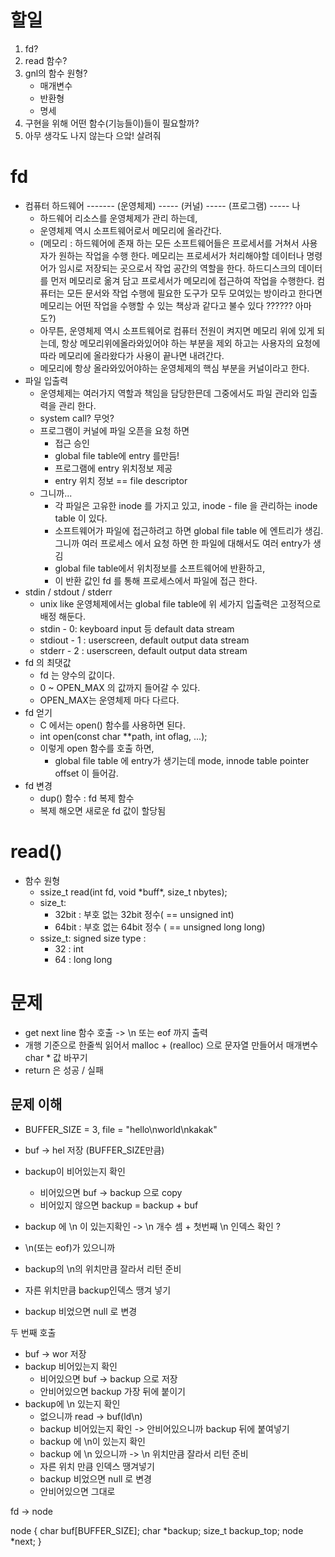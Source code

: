 # 할일
1. fd? 
2. read 함수?
3. gnl의 함수 원형?
	- 매개변수 
	- 반환형
	- 명세
4. 구현을 위해 어떤 함수(기능들이)들이 필요할까? 
5. 아무 생각도 나지 않는다 으앜! 살려줘

# fd
- 컴퓨터 하드웨어 ------- (운영체제) ----- (커널) ----- (프로그램) ----- 나
	- 하드웨어 리소스를 운영체제가 관리 하는데,
	- 운영체제 역시 소프트웨어로서 메모리에 올라간다. 
	- (메모리 : 하드웨어에 존재 하는 모든 소프트웨어들은 프로세서를 거쳐서 사용자가 원하는 작업을 수행 한다. 메모리는 프로세서가 처리해야할 데이터나 명령어가 임시로 저장되는 곳으로서 작업 공간의 역할을 한다. 하드디스크의 데이터를 먼저 메모리로 옮겨 담고 프로세서가 메모리에 접근하여 작업을 수행한다. 컴퓨터는 모든 문서와 작업 수행에 필요한 도구가 모두 모여있는 방이라고 한다면 메모리는 어떤 작업을 수행할 수 있는 책상과 같다고 불수 있다 ?????? 아마도?)
	- 아무튼, 운영체제 역시 소프트웨어로 컴퓨터 전원이 켜지면 메모리 위에 있게 되는데, 항상 메모리위에올라와있어야 하는 부분을 제외 하고는 사용자의 요청에 따라 메모리에 올라왔다가 사용이 끝나면 내려간다. 
	- 메모리에 항상 올라와있어야하는 운영체제의 핵심 부분을 커널이라고 한다. 
- 파일 입출력
	- 운영체제는 여러가지 역할과 책임을 담당한믄데 그중에서도 파일 관리와 입출력을 관리 한다. 
	- system call? 무엇? 
	- 프로그램이 커널에 파일 오픈을 요청 하면
		- 접근 승인 
		- global file table에 entry 를만듬! 
		- 프로그램에 entry 위치정보 제공
		- entry 위치 정보 == file descriptor 
	- 그니까... 
		- 각 파일은 고유한 inode 를 가지고 있고, inode - file 을 관리하는 inode table 이 있다. 
		- 소프트웨어가 파일에 접근하려고 하면 global file table 에 엔트리가 생김. 그니까 여러 프로세스 에서 요청 하면 한 파일에 대해서도 여러 entry가 생김 
		- global file table에서 위치정보를 소프트웨어에 반환하고, 
		- 이 반환 값인 fd 를 통해 프로세스에서 파일에 접근 한다. 
- stdin / stdout / stderr 
	- unix like 운영체제에서는 global file table에 위 세가지 입출력은 고정적으로 배정 해둔다. 
	- stdin - 0: keyboard input 등 default data stream 
	- stdiout - 1 : userscreen, default output data stream
	- stderr - 2 :  userscreen, default output data stream
- fd 의 최댓값 
	- fd 는 양수의 값이다. 
	- 0 ~ OPEN_MAX 의 값까지 들어갈 수 있다. 
	- OPEN_MAX는 운영체제 마다 다르다. 
- fd 얻기 
	- C 에서는 open() 함수를 사용하면 된다. 
	- int open(const char **path, int oflag, ...);
	- 이렇게 open 함수를 호출 하면, 
		- global file table 에 entry가 생기는데  mode, innode table pointer offset 이 들어감.
- fd 변경
	- dup() 함수 : fd 복제 함수 
	- 복제 해오면 새로운 fd 값이 할당됨

# read()
- 함수 원형
	- ssize_t	read(int fd, void \*buff*, size_t nbytes);
	- size_t:
		- 32bit : 부호 없는 32bit 정수( == unsigned int)
		- 64bit : 부호 없는 64bit 정수 ( == unsigned long long)
	- ssize_t: signed size type :
		- 32 : int
		- 64 : long long

# 문제
- get next line 함수 호출 -> \n 또는 eof 까지 출력 
- 개행 기준으로 한줄씩 읽어서 malloc  + (realloc) 으로 문자열 만들어서 매개변수 char * 값 바꾸기 
- return 은 성공 / 실패 

## 문제 이해 

- BUFFER_SIZE = 3, file = "hello\nworld\nkakak"

- buf -> hel 저장 (BUFFER_SIZE만큼)
- backup이 비어있는지 확인
	- 비어있으면 buf -> backup 으로 copy
	- 비어있지 않으면 backup = backup + buf
- backup 에 \n 이 있는지확인 -> \n 개수 셈 + 첫번째 \n 인덱스 확인 ? 
- \n(또는 eof)가 있으니까 
- backup의 \n의 위치만큼 잘라서 리턴 준비 
- 자른 위치만큼 backup인덱스 땡겨 넣기 
- backup 비었으면 null 로 변경

두 번째 호출
- buf -> wor 저장
- backup 비어있는지 확인
	- 비어있으면 buf -> backup 으로 저장 
	- 안비어있으면 backup 가장 뒤에 붙이기
- backup에 \n 있는지 확인
	- 없으니까 read -> buf(ld\n)
	- backup 비어있는지 확인 -> 안비어있으니까 backup 뒤에 붙여넣기 
	- backup 에 \n이 있는지 확인
	- backup 에 \n 있으니까 -> \n 위치만큼 잘라서 리턴 준비
	- 자른 위치 만큼 인덱스 땡겨넣기 
	- backup 비었으면 null 로 변경
	- 안비어있으면 그대로

fd -> node 

node 
{
	char	buf[BUFFER_SIZE];
	char	*backup;
	size_t	backup_top; 
	node	*next;
}
